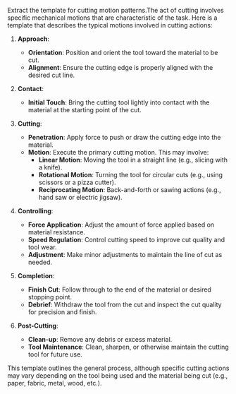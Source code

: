 Extract the template for cutting motion patterns.The act of cutting involves specific mechanical motions that are characteristic of the task. Here is a template that describes the typical motions involved in cutting actions:

1. **Approach**:
   - **Orientation**: Position and orient the tool toward the material to be cut.
   - **Alignment**: Ensure the cutting edge is properly aligned with the desired cut line.

2. **Contact**:
   - **Initial Touch**: Bring the cutting tool lightly into contact with the material at the starting point of the cut.

3. **Cutting**:
   - **Penetration**: Apply force to push or draw the cutting edge into the material.
   - **Motion**: Execute the primary cutting motion. This may involve:
     - **Linear Motion**: Moving the tool in a straight line (e.g., slicing with a knife).
     - **Rotational Motion**: Turning the tool for circular cuts (e.g., using scissors or a pizza cutter).
     - **Reciprocating Motion**: Back-and-forth or sawing actions (e.g., hand saw or electric jigsaw).

4. **Controlling**:
   - **Force Application**: Adjust the amount of force applied based on material resistance.
   - **Speed Regulation**: Control cutting speed to improve cut quality and tool wear.
   - **Adjustment**: Make minor adjustments to maintain the line of cut as needed.

5. **Completion**:
   - **Finish Cut**: Follow through to the end of the material or desired stopping point.
   - **Debrief**: Withdraw the tool from the cut and inspect the cut quality for precision and finish.

6. **Post-Cutting**:
   - **Clean-up**: Remove any debris or excess material.
   - **Tool Maintenance**: Clean, sharpen, or otherwise maintain the cutting tool for future use.

This template outlines the general process, although specific cutting actions may vary depending on the tool being used and the material being cut (e.g., paper, fabric, metal, wood, etc.).